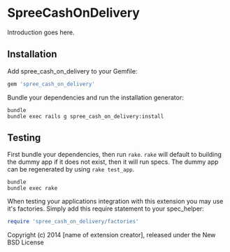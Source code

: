 SpreeCashOnDelivery
===================

Introduction goes here.

Installation
------------

Add spree_cash_on_delivery to your Gemfile:

```ruby
gem 'spree_cash_on_delivery'
```

Bundle your dependencies and run the installation generator:

```shell
bundle
bundle exec rails g spree_cash_on_delivery:install
```

Testing
-------

First bundle your dependencies, then run `rake`. `rake` will default to building the dummy app if it does not exist, then it will run specs. The dummy app can be regenerated by using `rake test_app`.

```shell
bundle
bundle exec rake
```

When testing your applications integration with this extension you may use it's factories.
Simply add this require statement to your spec_helper:

```ruby
require 'spree_cash_on_delivery/factories'
```

Copyright (c) 2014 [name of extension creator], released under the New BSD License
